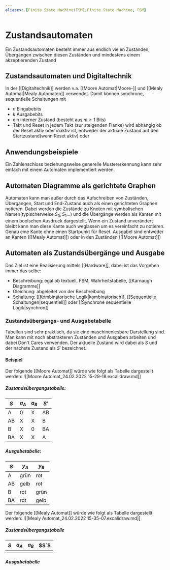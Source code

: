 ```yaml
---
aliases: [Finite State Machine(FSM),Finite State Machine, FSM]
---
```

# Zustandsautomaten
Ein Zustandsautomaten besteht immer aus endlich vielen Zuständen, Übergängen zwischen diesen Zuständen und mindestens einem akzeptierenden Zustand
## Zustandsautomaten und Digitaltechnik
In der [[Digitaltechnik]] werden v.a. [[Moore Automat|Moore-]] und [[Mealy Automat|Mealy Automaten]] verwendet.
Damit können synchrone, sequentielle Schaltungen mit
- $n$ Eingabebits
- $k$ Ausgabebits
- ein interner Zustand (besteht aus $m \geq 1$ Bits)
- Takt und Reset
in jedem Takt (zur steigenden Flanke) wird abhängig ob der Reset aktiv oder inaktiv ist, entweder der aktuale Zustand auf den Startzustand(wenn Reset aktiv) oder
## Anwendungsbeispiele
Ein Zahlenschloss beziehungsweise generelle Mustererkennung kann sehr einfach mit einem Automaten implementiert werden.
## Automaten Diagramme als gerichtete Graphen
Automaten kann man außer durch das Aufschreiben von Zuständen, Übergängen, Start und End-Zustand auch als einen gerichteten Graphen notieren.
Dabei werden die Zustände zu Knoten mit symbolischen Namen(typischerweise $S_0,S_1 \dotso$) und die Übergänge werden als Kanten mit einem boolschen Ausdruck dargestellt. Wenn ein Zustand unverändert bleibt kann man diese Kante auch weglassen um es vereinfacht zu notieren. Genau eine Kante ohne einen Startpunkt für Reset.
Ausgabel sind entweder an Kanten ([[Mealy Automat]]) oder in den Zuständen ([[Moore Automat]])
## Automaten als Zustandsübergänge und Ausgabe
Das Ziel ist eine Realisierung mittels [[Hardware]], dabei ist das Vorgehen immer das selbe:
- Beschreibung: egal ob textuell, FSM, Wahrheitstabelle, [[Karnaugh Diagramme]]
- Gleichung: abgeleitet von der Beschreibung
- Schaltung: [[Kombinatorische Logik|kombinatorisch]], [[Sequentielle Schaltungen|sequentiell]] oder [[Synchrone sequentielle Logik|synchron]]
### Zustandsübergangs- und Ausgabetabelle
Tabellen sind sehr praktisch, da sie eine maschinenlesbare Darstellung sind. Man kann mit noch abstrakteren Zuständen und Ausgaben arbeiten und dabei Don't Cares verwenden. Der aktuelle Zustand wird dabei als $S$ und der nächste Zustand als $S'$ bezeichnet.
#### Beispiel
Der folgende [[Moore Automat]] würde wie folgt als Tabelle dargestellt werden:
![[Moore Automat_24.02.2022 15-29-18.excalidraw.md]]
##### Zustandsübergangstabelle:
| $S$ | $a_A$ | $a_B$ | $S'$ |
| --- | ----- | ----- | ---- |
| A   | 0     | X     | AB   |
| AB  | X     | X     | B    |
| B   | X     | 0     | BA   |
| BA  | X     | X     | A    |

##### Ausgabetabelle:
| $S$ | $y_A$ | $y_B$ |
| --- | ----- | ----- |
| A   | grün  | rot   |
| AB  | gelb  | rot   |
| B   | rot   | grün  |
| BA  | rot   | gelb  |

Der folgende [[Mealy Automat]] würde wie folgt als Tabelle dargestellt werden:
![[Mealy Automat_24.02.2022 15-35-07.excalidraw.md]]
##### Zustandsübergangstabelle
| $S$ | $a_A$ | $a_B$ | $S`$ |
| --- | ----- | ----- | ---- |
|     |       |       |      |
##### Ausgabetabelle